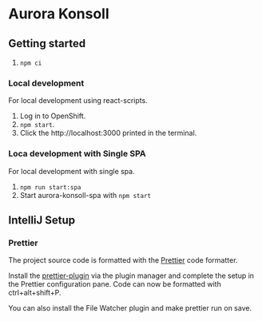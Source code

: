 # Aurora Konsoll

## Getting started

1. `npm ci`

### Local development

For local development using react-scripts.

1. Log in to OpenShift.
2. `npm start`.
3. Click the http://localhost:3000 printed in the terminal.

### Loca development with Single SPA

For local development with single spa.

1. `npm run start:spa`
2. Start aurora-konsoll-spa with `npm start`

## IntelliJ Setup

### Prettier

The project source code is formatted with the [Prettier](https://prettier.io/) code formatter.

Install the [prettier-plugin](https://plugins.jetbrains.com/plugin/10456-prettier) via the plugin manager and complete the setup in the Prettier configuration pane. Code can now be formatted with ctrl+alt+shift+P.

You can also install the File Watcher plugin and make prettier run on save.
